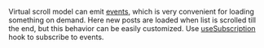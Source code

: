 Virtual scroll model can emit [events](https://af-utils.com/virtual/reference/virtual-core.virtualscrollerevent.md),
which is very convenient for loading something on demand.
Here new posts are loaded when list is scrolled till the end, but this behavior can be easily customized.
Use [useSubscription](https://af-utils.com/virtual/reference/virtual-react.usesubscription.md) hook to subscribe to events.
